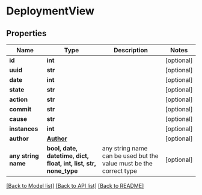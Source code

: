 # DeploymentView


## Properties
Name | Type | Description | Notes
------------ | ------------- | ------------- | -------------
**id** | **int** |  | [optional] 
**uuid** | **str** |  | [optional] 
**date** | **int** |  | [optional] 
**state** | **str** |  | [optional] 
**action** | **str** |  | [optional] 
**commit** | **str** |  | [optional] 
**cause** | **str** |  | [optional] 
**instances** | **int** |  | [optional] 
**author** | [**Author**](Author.md) |  | [optional] 
**any string name** | **bool, date, datetime, dict, float, int, list, str, none_type** | any string name can be used but the value must be the correct type | [optional]

[[Back to Model list]](../README.md#documentation-for-models) [[Back to API list]](../README.md#documentation-for-api-endpoints) [[Back to README]](../README.md)



